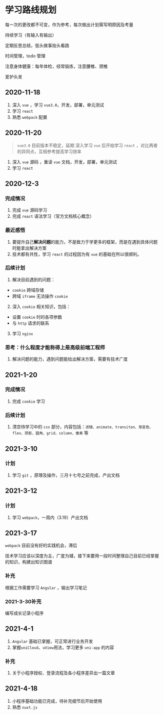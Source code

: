 # 学习路线规划
每一次的更改都不可变，作为参考，每次做出计划需写明原因及考量

持续学习（有输入有输出）

定期反思总结，低头做事抬头看路

时间管理，todo 管理

注意身体健康：每年体检，经常锻炼，注意腰椎、颈椎

爱护头发

## 2020-11-18
1. 深入 `vue` ，学习 `vue3.0`，开发，部署，单元测试
2. 学习 `react`
3. 熟悉 `webpack` 配置

## 2020-11-20
> `vue3.0` 目前版本不稳定，延期
> 深入学习 `vue` 后开始学习 `react` ，对比两者的异同点，互相参考提高学习效率
1. 深入 `vue` 源码 ，重读 `vue` 文档，开发，部署，单元测试
2. 学习 `react`

## 2020-12-3
### 完成情况
1. 完成 `vue` 源码学习
2. 完成 `react` 语法学习（官方文档核心概念）
### 最近感悟
1. 要提升自己**解决问题**的能力，不是致力于学更多的框架，而是在遇到具体问题时能拿出解决方案
2. 技术都有共性，学习 `react` 的过程因为有 `vue` 的基础在所以很顺利。
### 后续计划
1. 解决目前遇到的问题：
  - `cookie` 跨域存储
  - 跨域 `iframe` 无法操作 `cookie`
2. 深入 `cookie` 相关知识，包括：
  - 设置 `cookie` 时的各项参数
  - 与 `http` 请求的联系
3. 学习 `nginx` 
### 思考：什么程度才能称得上是高级前端工程师
1. 解决问题的能力，遇到问题能给出解决方案，需要有技术广度

## 2021-1-20
### 完成情况
1. 完成 `cookie` 学习
### 后续计划
1. 清空待学习中的 `css` 部分，内容包括：`滤镜、animate、transiton、渐变色、flex、阴影、圆角、grid、column、像素` 等

## 2021-3-10
### 计划
1. 学习 `git` ，原理及操作，三月十七号之前完成，产出文档

## 2021-3-12
### 计划
1. 学习 `webpack`，一周内（3.19）产出文档

## 2021-3-17
`webpack` 目前没有好的实践机会，滞后

技术学习应该以深度为主，广度为辅，接下来要用一段时间整理自己目前已经掌握的知识，构建出知识图谱

### 补充
根据工作需要学习 `Angular` ，输出学习笔记

### 2021-3-30补充
编写成长记录小程序

## 2021-4-1
1. `Angular` 基础已掌握，可正常进行业务开发
2. 掌握`uniCloud`、`uView`用法，学习更多 `uni-app` 的内容

### 补充
1. 关于小程序授权、登录流程及各小程序差异出一篇文章

## 2021-4-18
1. 小程序基础功能已完成，待补充细节后开始使用
2. 熟悉 `nuxt.js`
